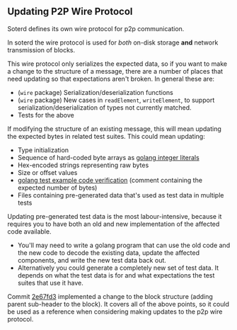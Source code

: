 ## Updating P2P Wire Protocol

Soterd defines its own wire protocol for p2p communication.

In soterd the wire protocol is used for _both_ on-disk storage **and** network transmission of blocks.

This wire protocol only serializes the expected data, so if you want to make a change to the structure of a message, there are a number of places that need updating so that expectations aren't broken. In general these are:

* (`wire` package) Serialization/deserialization functions
* (`wire` package) New cases in `readElement`, `writeElement`, to support serialization/deserialization of types not currently matched.
* Tests for the above

If modifying the structure of an existing message, this will mean updating the expected bytes in related test suites. This could mean updating:
* Type initialization 
* Sequence of hard-coded byte arrays as [golang integer literals](https://golang.org/ref/spec#Integer_literals)
* Hex-encoded strings representing raw bytes
* Size or offset values
* [golang test example code verification](https://golang.org/pkg/testing/#hdr-Examples) (comment containing the expected number of bytes)
* Files containing pre-generated data that's used as test data in multiple tests
 
Updating pre-generated test data is the most labour-intensive, because it requires you to have both an old and new implementation of the affected code available.
* You'll may need to write a golang program that can use the old code and the new code to decode the existing data, update the affected components, and write the new test data back out.
* Alternatively you could generate a completely new set of test data. It depends on what the test data is for and what expectations the test suites that use it have. 


Commit [2e67fd3](https://github.com/soteria-dag/soterd/commit/2e67fd353a400785ebdf4cc1f428e130f050e9a6) implemented a change to the block structure (adding parent sub-header to the block). It covers all of the above points, so it could be used as a reference when considering making updates to the p2p wire protocol. 